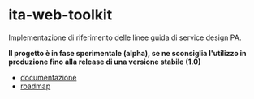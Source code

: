 # ita-web-toolkit

Implementazione di riferimento delle linee guida di service design PA.

**Il progetto è in fase sperimentale (alpha), se ne sconsiglia l'utilizzo in produzione fino alla release di una versione stabile (1.0)**

- [documentazione](https://italia-it.github.io/ita-web-toolkit/)
- [roadmap](https://italia-it.github.io/ita-web-toolkit/docs/roadmap.html)
